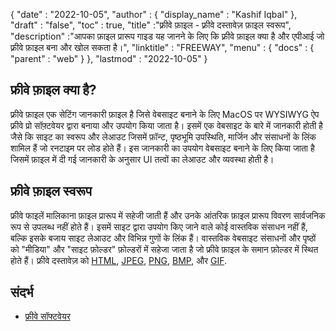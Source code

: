 {
  "date" : "2022-10-05",
  "author" : {
    "display_name" : "Kashif Iqbal"
},
  "draft" : "false",
  "toc" : true,
  "title" :"फ़्रीवे फ़ाइल - फ़्रीवे दस्तावेज़ फ़ाइल स्वरूप",
  "description" :"आपका फ़ाइल प्रारूप गाइड यह जानने के लिए कि फ़्रीवे फ़ाइल क्या है और एपीआई जो फ़्रीवे फ़ाइल बना और खोल सकता है।",
  "linktitle" : "FREEWAY",
  "menu" : {
    "docs" : {
      "parent" : "web"
}
},
  "lastmod" : "2022-10-05"
}

## फ्रीवे फ़ाइल क्या है?

फ़्रीवे फ़ाइल एक सेटिंग जानकारी फ़ाइल है जिसे वेबसाइट बनाने के लिए MacOS पर WYSIWYG ऐप फ़्रीवे प्रो सॉफ़्टवेयर द्वारा बनाया और उपयोग किया जाता है। इसमें एक वेबसाइट के बारे में जानकारी होती है जैसे कि साइट का स्वरूप और लेआउट जिसमें फ़ॉन्ट, पृष्ठभूमि उपस्थिति, मार्जिन और संसाधनों के लिंक शामिल हैं जो रनटाइम पर लोड होते हैं। इस जानकारी का उपयोग वेबसाइट बनाने के लिए किया जाता है जिसमें फ़ाइल में दी गई जानकारी के अनुसार UI तत्वों का लेआउट और व्यवस्था होती है।

## फ्रीवे फ़ाइल स्वरूप

फ्रीवे फाइलें मालिकाना फ़ाइल प्रारूप में सहेजी जाती हैं और उनके आंतरिक फ़ाइल प्रारूप विवरण सार्वजनिक रूप से उपलब्ध नहीं होते हैं। इसमें साइट द्वारा उपयोग किए जाने वाले कोई वास्तविक संसाधन नहीं हैं, बल्कि इसके बजाय साइट लेआउट और विभिन्न गुणों के लिंक हैं। वास्तविक वेबसाइट संसाधनों और पृष्ठों को "मीडिया" और "साइट फ़ोल्डर" फ़ोल्डरों में सहेजा जाता है जो फ्रीवे फ़ाइल के समान फ़ोल्डर में स्थित होते हैं। फ्रीवे दस्तावेज़ को [HTML](/hi/web/html/), [JPEG](/hi/image/jpeg/), [PNG](/hi/image/png/), [BMP](/hi/image/bmp/), और [GIF](/hi/image/gif/).

## संदर्भ

* [फ्रीवे सॉफ्टवेयर](https://en.wikipedia.org/wiki/Freeway_(software))

